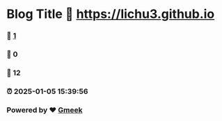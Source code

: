 # Blog Title :link: https://lichu3.github.io 
### :page_facing_up: [1](https://lichu3.github.io/tag.html) 
### :speech_balloon: 0 
### :hibiscus: 12 
### :alarm_clock: 2025-01-05 15:39:56 
### Powered by :heart: [Gmeek](https://github.com/Meekdai/Gmeek)
